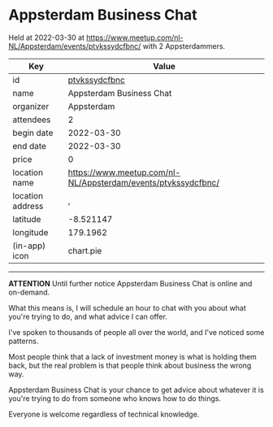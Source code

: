 # Appsterdam Business Chat
Held at 2022-03-30 at https://www.meetup.com/nl-NL/Appsterdam/events/ptvkssydcfbnc/ with 2 Appsterdammers.
        
|Key|Value
|---|---|
|id|[ptvkssydcfbnc](https://www.meetup.com/appsterdam/events/ptvkssydcfbnc/)|
|name|Appsterdam Business Chat|
|organizer|Appsterdam|
|attendees|2|
|begin date|2022-03-30|
|end date|2022-03-30|
|price|0|
|location name|https://www.meetup.com/nl-NL/Appsterdam/events/ptvkssydcfbnc/|
|location address|, |
|latitude|-8.521147|
|longitude|179.1962|
|(in-app) icon|chart.pie|

---

**ATTENTION** Until further notice Appsterdam Business Chat is online and on-demand.

What this means is, I will schedule an hour to chat with you about what you're trying to do, and what advice I can offer.

I've spoken to thousands of people all over the world, and I've noticed some patterns.

Most people think that a lack of investment money is what is holding them back, but the real problem is that people think about business the wrong way.

Appsterdam Business Chat is your chance to get advice about whatever it is you're trying to do from someone who knows how to do things.

Everyone is welcome regardless of technical knowledge.
